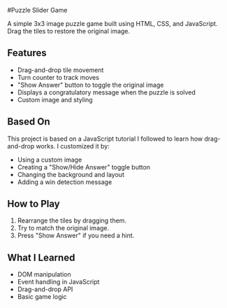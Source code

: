 #Puzzle Slider Game

A simple 3x3 image puzzle game built using HTML, CSS, and JavaScript. Drag the tiles to restore the original image.

## Features

- Drag-and-drop tile movement
- Turn counter to track moves
- "Show Answer" button to toggle the original image
- Displays a congratulatory message when the puzzle is solved
- Custom image and styling

## Based On

This project is based on a JavaScript tutorial I followed to learn how drag-and-drop works. I customized it by:

- Using a custom image
- Creating a "Show/Hide Answer" toggle button
- Changing the background and layout
- Adding a win detection message

## How to Play

1. Rearrange the tiles by dragging them.
2. Try to match the original image.
3. Press "Show Answer" if you need a hint.

## What I Learned

- DOM manipulation
- Event handling in JavaScript
- Drag-and-drop API
- Basic game logic
